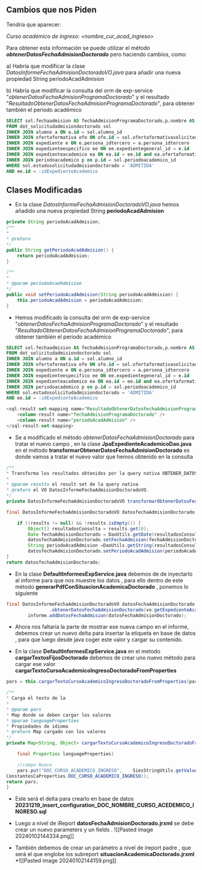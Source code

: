 

## Cambios que nos Piden

Tendría que aparecer:

_Curso académico de ingreso: <nombre_cur_acad_ingreso>_

Para obtener esta información se puede utilizar el método _**obtenerDatosFechaAdmisionDoctorado**_ pero haciendo cambios, como:

a) Habría que modificar la clase _DatosInformeFechaAdmisionDoctoradoVO.java_ para añadir una nueva propiedad String periodoAcadAdmision

b) Habría que modificar la consulta del orm de exp-service "_obtenerDatosFechaAdmisionProgramaDoctorado_" y el resultado "_ResultadoObtenerDatosFechaAdmisionProgramaDoctorado_", para obtener también el periodo académico
```sql
SELECT sol.fechaadmision AS fechaAdmisionProgramaDoctorado,p.nombre AS periodoAcadAdmision
FROM dot_solicitudadmisiondoctorado sol
INNER JOIN alumno a ON a.id = sol.alumno_id
INNER JOIN ofertaformativa ofe ON ofe.id = sol.ofertaformativasolicitada_id
INNER JOIN expediente e ON e.persona_idtercero = a.persona_idtercero
INNER JOIN expedienteespecifico ee ON ee.expedientegeneral_id = e.id
INNER JOIN expedienteacademico ea ON ea.id = ee.id and ea.ofertaformativa_id = ofe.id
INNER JOIN periodoacademico p on p.id = sol.periodoacademico_id
WHERE sol.estadosolicitudadmisiondoctorado = 'ADMITIDA'
AND ee.id = :idExpedienteAcademico
```

## Clases Modificadas

* En la clase _DatosInformeFechaAdmisionDoctoradoVO.java_  hemos añadido  una nueva propiedad String **periodoAcadAdmision**
```java
private String periodoAcadAdmision;
/**
*
* @return
*/
public String getPeriodoAcadAdmision() {
	return periodoAcadAdmision;
}

/**
*
* @param periodoAcadAdmision
*/
public void setPeriodoAcadAdmision(String periodoAcadAdmision) {
	this.periodoAcadAdmision = periodoAcadAdmision;
}
```

* Hemos  modificado la consulta del orm de exp-service "_obtenerDatosFechaAdmisionProgramaDoctorado_" y el resultado "_ResultadoObtenerDatosFechaAdmisionProgramaDoctorado_", para obtener también el periodo académico
```sql
SELECT sol.fechaadmision AS fechaAdmisionProgramaDoctorado,p.nombre AS periodoAcadAdmision
FROM dot_solicitudadmisiondoctorado sol
INNER JOIN alumno a ON a.id = sol.alumno_id
INNER JOIN ofertaformativa ofe ON ofe.id = sol.ofertaformativasolicitada_id
INNER JOIN expediente e ON e.persona_idtercero = a.persona_idtercero
INNER JOIN expedienteespecifico ee ON ee.expedientegeneral_id = e.id
INNER JOIN expedienteacademico ea ON ea.id = ee.id and ea.ofertaformativa_id = ofe.id
INNER JOIN periodoacademico p on p.id = sol.periodoacademico_id
WHERE sol.estadosolicitudadmisiondoctorado = 'ADMITIDA'
AND ee.id = :idExpedienteAcademico
```

```sql
<sql-result-set-mapping name="ResultadoObtenerDatosFechaAdmisionProgramaDoctorado">
	<column-result name="fechaAdmisionProgramaDoctorado" />
	<column-result name="periodoAcadAdmision" />
</sql-result-set-mapping>
```

* Se a modificado el método _obtenerDatosFechaAdmisionDoctorado_ para tratar el nuevo campo , en la clase **JpaExpedienteAcademicoDao.java** en el método **transformarObtenerDatosFechaAdmisionDoctorado** es donde vamos a tratar el nuevo valor que hemos obtenido en la consulta
```java
/**
* Transforma los resultados obtenidos por la query nativa OBTENER_DATOS_FECHA_ADMISION_PROGRAMA_DOCTORADO.
*
* @param results el result-set de la query nativa
* @return el VO DatosInformeFechaAdmisionDoctoradoVO.
*/
private DatosInformeFechaAdmisionDoctoradoVO transformarObtenerDatosFechaAdmisionDoctorado(final List<Object[]> results) {

final DatosInformeFechaAdmisionDoctoradoVO datosfechaAdmisionDoctorado = new      DatosInformeFechaAdmisionDoctoradoVO();

	if ((results != null) && !results.isEmpty()) {
		Object[] resultadosConsulta = results.get(0);
		Date fechaAdmisionDoctorado = DaoUtils.getDate(resultadosConsulta[0]);
		datosfechaAdmisionDoctorado.setFechaAdmision(fechaAdmisionDoctorado);
		String periodoAcadAdmision =DaoUtils.getString(resultadosConsulta[1]);
		datosfechaAdmisionDoctorado.setPeriodoAcadAdmision(periodoAcadAdmision);
}
return datosfechaAdmisionDoctorado;
```

* En la clase **DefaultInformesExpService.java**  debemos de de inyectarlo al informe para que nos muestre los datos , para ello dentro de este método **generarPdfConSituacionAcademicaDoctorado** , ponemos lo siguiente
```java
final DatosInformeFechaAdmisionDoctoradoVO datosFechaAdmisionDoctorado = this
				.obtenerDatosFechaAdmisionDoctorado(vo.getExpedienteAcademico());
		informe.addDatosFechaAdmision(datosFechaAdmisionDoctorado);

```

* Ahora nos faltaría la parte de mostrar ese nueva campo en el informe,  debemos crear un nuevo delta para insertar la etiqueta en base de datos , para que luego desde java coger este valor y cargar su contenido.

* En la clase **DefaultInformesExpService.java**  en el metodo **cargarTextosFijosDoctorado** debemos de crear uno nuevo método para cargar ese valor  **cargarTextoCursoAcademicoIngresoDoctoradoFromProperties** 
```java
pars = this.cargarTextoCursoAcademicoIngresoDoctoradoFromProperties(pars, this.selectedCAProperties);
```

```java
/**
* Carga el texto de la
*
* @param pars
* Map donde se deben cargar los valores
* @param languageProperties
* Propiedades de idioma
* @return Map cargado con los valores
*/
private Map<String, Object> cargarTextoCursoAcademicoIngresoDoctoradoFromProperties(final Map<String, Object> pars,

	final Properties languageProperties) 

	//campo Nuevo
	pars.put("DOC_CURSO_ACADEMICO_INGRESO",    SiesStringUtils.getValueFromProperties(languageProperties,
ConstantesCaProperties.DOC_CURSO_ACADEMICO_INGRESO));
return pars;
}
```

* Este será el delta para crearlo en base de datos **20231219_insert_configuration_DOC_NOMBRE_CURSO_ACEDEMICO_INGRESO.sql**

* Luego a nivel de iReport **datosFechaAdmisionDoctorado.jrxml** se debe crear un nuevo parameters y un fields .
![[Pasted image 20240102144334.png]]

* También debemos de crear un parámetro a nivel de ireport padre , que será el que englobe los subreport **situacionAcademicaDoctorado.jrxml**
*![[Pasted image 20240102144159.png]]

